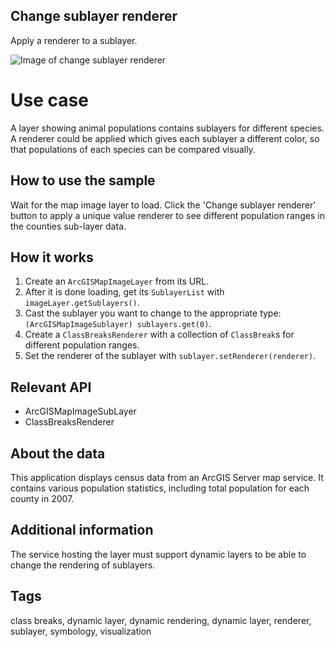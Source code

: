 ## Change sublayer renderer

Apply a renderer to a sublayer.

![Image of change sublayer renderer](ChangeSublayerRenderer.png)

# Use case

A layer showing animal populations contains sublayers for different species. A renderer could be applied which gives each sublayer a different color, so that populations of each species can be compared visually.

## How to use the sample

Wait for the map image layer to load. Click the 'Change sublayer renderer' button to apply a unique value renderer to see different population ranges in the counties sub-layer data.

## How it works

1. Create an `ArcGISMapImageLayer` from its URL.
2. After it is done loading, get its `SublayerList` with `imageLayer.getSublayers()`.
3. Cast the sublayer you want to change to the appropriate type: `(ArcGISMapImageSublayer) sublayers.get(0)`.
4. Create a `ClassBreaksRenderer` with a collection of `ClassBreak`s for different population ranges.
5. Set the renderer of the sublayer with `sublayer.setRenderer(renderer)`.

## Relevant API

* ArcGISMapImageSubLayer
* ClassBreaksRenderer

## About the data

This application displays census data from an ArcGIS Server map service. It contains various population statistics, including total population for each county in 2007.

## Additional information

The service hosting the layer must support dynamic layers to be able to change the rendering of sublayers.

## Tags

class breaks, dynamic layer, dynamic rendering, dynamic layer, renderer, sublayer, symbology, visualization
